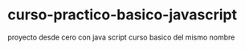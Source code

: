# curso-practico-basico-javascript
proyecto desde cero con java script curso basico del mismo nombre
